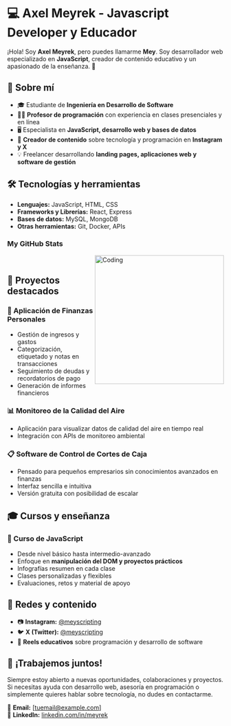# 💻 Axel Meyrek - Javascript Developer y Educador

¡Hola! Soy **Axel Meyrek**, pero puedes llamarme **Mey**. Soy desarrollador web especializado en **JavaScript**, creador de contenido educativo y un apasionado de la enseñanza. 🚀

## 🚀 Sobre mí
- 🎓 Estudiante de **Ingeniería en Desarrollo de Software**
- 👨‍🏫 **Profesor de programación** con experiencia en clases presenciales y en línea
- 🖥️ Especialista en **JavaScript, desarrollo web y bases de datos**
- 🎥 **Creador de contenido** sobre tecnología y programación en **Instagram y X**
- 💡 Freelancer desarrollando **landing pages, aplicaciones web y software de gestión**

## 🛠️ Tecnologías y herramientas
- **Lenguajes:** JavaScript, HTML, CSS
- **Frameworks y Librerías:** React, Express
- **Bases de datos:** MySQL, MongoDB
- **Otras herramientas:** Git, Docker, APIs

<h3>My GitHub Stats</h3>
<img align="right" alt="Coding" width="300" src="https://cdn.dribbble.com/users/1277312/screenshots/14733298/media/39b1045e593737587dd60e42c8422d1f.gif" >
<br>


## 📌 Proyectos destacados
### 🌱 Aplicación de Finanzas Personales
- Gestión de ingresos y gastos
- Categorización, etiquetado y notas en transacciones
- Seguimiento de deudas y recordatorios de pago
- Generación de informes financieros

### 📊 Monitoreo de la Calidad del Aire
- Aplicación para visualizar datos de calidad del aire en tiempo real
- Integración con APIs de monitoreo ambiental

### 📋 Software de Control de Cortes de Caja
- Pensado para pequeños empresarios sin conocimientos avanzados en finanzas
- Interfaz sencilla e intuitiva
- Versión gratuita con posibilidad de escalar

## 🎓 Cursos y enseñanza
### 🚀 Curso de JavaScript
- Desde nivel básico hasta intermedio-avanzado
- Enfoque en **manipulación del DOM y proyectos prácticos**
- Infografías resumen en cada clase
- Clases personalizadas y flexibles
- Evaluaciones, retos y material de apoyo

## 📢 Redes y contenido
- 📷 **Instagram:** [@meyscripting](https://www.instagram.com/meyscripting/)
- 🐦 **X (Twitter):** [@meyscripting](https://twitter.com/meyscripting)
- 🎥 **Reels educativos** sobre programación y desarrollo de software

## 🤝 ¡Trabajemos juntos!
Siempre estoy abierto a nuevas oportunidades, colaboraciones y proyectos. Si necesitas ayuda con desarrollo web, asesoría en programación o simplemente quieres hablar sobre tecnología, no dudes en contactarme.

📩 **Email:** [tuemail@example.com]  
💼 **LinkedIn:** [linkedin.com/in/meyrek](https://www.linkedin.com/in/meyrek/)
